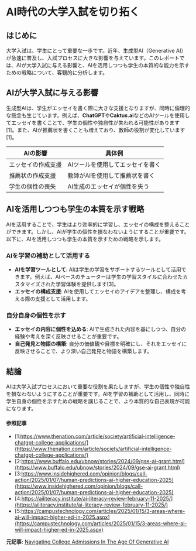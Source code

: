 # AI時代の大学入試を切り拓く

## はじめに

大学入試は、学生にとって重要な一歩です。近年、生成型AI（Generative AI）が急速に普及し、入試プロセスに大きな影響を与えています。このレポートでは、AIが大学入試に与える影響と、AIを活用しつつも学生の本質的な能力を示すための戦略について、客観的に分析します。

## AIが大学入試に与える影響

生成型AIは、学生がエッセイを書く際に大きな支援となりますが、同時に倫理的な懸念も生じています。例えば、**ChatGPT**や**Caktus.ai**などのAIツールを使用してエッセイを書くことで、学生の個性や独自性が失われる可能性があります[1]。また、AIが推薦状を書くことも増えており、教師の役割が変化しています[1]。

| AIの影響 | 具体例 |
| --- | --- |
| エッセイの作成支援 | AIツールを使用してエッセイを書く |
| 推薦状の作成支援 | 教師がAIを使用して推薦状を書く |
| 学生の個性の喪失 | AI生成のエッセイが個性を失う |

## AIを活用しつつも学生の本質を示す戦略

AIを活用することで、学生はより効率的に学習し、エッセイの構成を整えることができます。しかし、AIが学生の個性を損なわないようにすることが重要です。以下に、AIを活用しつつも学生の本質を示すための戦略を示します。

### AIを学習の補助として活用する

- **AIを学習ツールとして**: AIは学生の学習をサポートするツールとして活用できます。例えば、AIベースのチューターは学生の学習スタイルに合わせたカスタマイズされた学習体験を提供します[3]。
- **エッセイの構成支援**: AIを使用してエッセイのアイデアを整理し、構成を考える際の支援として活用します。

### 自分自身の個性を示す

- **エッセイの内容に個性を込める**: AIで生成された内容を基にしつつ、自分の経験や考えを深く反映させることが重要です。
- **自己発見と物語の構築**: 自分の価値観や目標を明確にし、それをエッセイに反映させることで、より深い自己発見と物語を構築します。

## 結論

AIは大学入試プロセスにおいて重要な役割を果たしますが、学生の個性や独自性を損なわないようにすることが重要です。AIを学習の補助として活用し、同時に学生自身の個性を示すための戦略を講じることで、より本質的な自己表現が可能になります。

#### 参照記事
- [1:https://www.thenation.com/article/society/artificial-intelligence-chatgpt-college-applications/](https://www.thenation.com/article/society/artificial-intelligence-chatgpt-college-applications/)
- [2:https://www.buffalo.edu/ubnow/stories/2024/09/gse-ai-grant.html](https://www.buffalo.edu/ubnow/stories/2024/09/gse-ai-grant.html)
- [3:https://www.insidehighered.com/opinion/blogs/call-action/2025/01/07/human-predictions-ai-higher-education-2025](https://www.insidehighered.com/opinion/blogs/call-action/2025/01/07/human-predictions-ai-higher-education-2025)
- [4:https://ailiteracy.institute/ai-literacy-review-february-11-2025/](https://ailiteracy.institute/ai-literacy-review-february-11-2025/)
- [5:https://campustechnology.com/articles/2025/01/15/3-areas-where-ai-will-impact-higher-ed-in-2025.aspx](https://campustechnology.com/articles/2025/01/15/3-areas-where-ai-will-impact-higher-ed-in-2025.aspx)


**元記事:** [Navigating College Admissions In The Age Of Generative AI](https://www.forbes.com/sites/avivalegatt/2025/02/17/navigating-college-admissions-in-the-age-of-generative-ai/)
